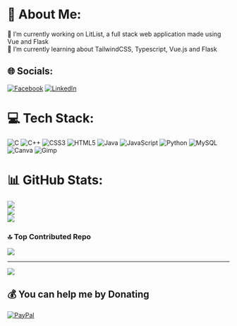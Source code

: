 # 💫 About Me:
🔭 I’m currently working on LitList, a full stack web application made using Vue and Flask<br>🌱 I’m currently learning about TailwindCSS, Typescript, Vue.js and Flask


## 🌐 Socials:
[![Facebook](https://img.shields.io/badge/Facebook-%231877F2.svg?logo=Facebook&logoColor=white)](https://facebook.com/bryanaganp25) [![LinkedIn](https://img.shields.io/badge/LinkedIn-%230077B5.svg?logo=linkedin&logoColor=white)](https://www.linkedin.com/in/bryan-agan-42ba0b202/) 

# 💻 Tech Stack:
![C](https://img.shields.io/badge/c-%2300599C.svg?style=flat&logo=c&logoColor=white) ![C++](https://img.shields.io/badge/c++-%2300599C.svg?style=flat&logo=c%2B%2B&logoColor=white) ![CSS3](https://img.shields.io/badge/css3-%231572B6.svg?style=flat&logo=css3&logoColor=white) ![HTML5](https://img.shields.io/badge/html5-%23E34F26.svg?style=flat&logo=html5&logoColor=white) ![Java](https://img.shields.io/badge/java-%23ED8B00.svg?style=flat&logo=openjdk&logoColor=white) ![JavaScript](https://img.shields.io/badge/javascript-%23323330.svg?style=flat&logo=javascript&logoColor=%23F7DF1E) ![Python](https://img.shields.io/badge/python-3670A0?style=flat&logo=python&logoColor=ffdd54) ![MySQL](https://img.shields.io/badge/mysql-4479A1.svg?style=flat&logo=mysql&logoColor=white) ![Canva](https://img.shields.io/badge/Canva-%2300C4CC.svg?style=flat&logo=Canva&logoColor=white) ![Gimp](https://img.shields.io/badge/Gimp-657D8B?style=flat&logo=gimp&logoColor=FFFFFF)
# 📊 GitHub Stats:
![](https://github-readme-stats.vercel.app/api?username=xbryan25&theme=tokyonight&hide_border=false&include_all_commits=true&count_private=true)<br/>
![](https://github-readme-streak-stats.herokuapp.com/?user=xbryan25&theme=tokyonight&hide_border=false)<br/>
![](https://github-readme-stats.vercel.app/api/top-langs/?username=xbryan25&theme=tokyonight&hide_border=false&include_all_commits=true&count_private=true&layout=compact)

### 🔝 Top Contributed Repo
![](https://github-contributor-stats.vercel.app/api?username=xbryan25&limit=5&theme=tokyonight&combine_all_yearly_contributions=true)

---
[![](https://visitcount.itsvg.in/api?id=xbryan25&icon=0&color=0)](https://visitcount.itsvg.in)

  ## 💰 You can help me by Donating
  [![PayPal](https://img.shields.io/badge/PayPal-00457C?style=for-the-badge&logo=paypal&logoColor=white)](https://paypal.me/paypal.me/xbryan25) 

  
<!-- Proudly created with GPRM ( https://gprm.itsvg.in ) -->
